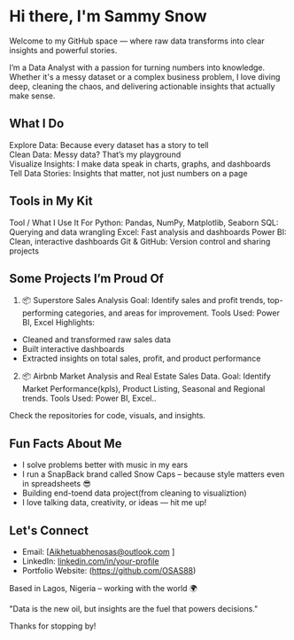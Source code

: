 # Hi there, I'm Sammy Snow 

Welcome to my GitHub space — where raw data transforms into clear insights and powerful stories.

I’m a Data Analyst with a passion for turning numbers into knowledge. Whether it's a messy dataset or a complex business problem, I love diving deep, cleaning the chaos, and delivering actionable insights that actually make sense.

## What I Do
Explore Data:  Because every dataset has a story to tell  
Clean Data:  Messy data? That’s my playground  
Visualize Insights: I make data speak in charts, graphs, and dashboards  
Tell Data Stories: Insights that matter, not just numbers on a page

## Tools in My Kit
Tool / What I Use It For 
Python: Pandas, NumPy, Matplotlib, Seaborn
SQL: Querying and data wrangling 
Excel: Fast analysis and dashboards 
Power BI: Clean, interactive dashboards 
Git & GitHub: Version control and sharing projects 

## Some Projects I’m Proud Of
1. 📦 Superstore Sales Analysis
Goal: Identify sales and profit trends, top-performing categories, and areas for improvement.
Tools Used: Power BI, Excel
Highlights:
  - Cleaned and transformed raw sales data
  - Built interactive dashboards
  - Extracted insights on total sales, profit, and product performance

2. 📦 Airbnb Market Analysis and Real Estate Sales Data.
Goal: Identify Market Performance(kpls), Product Listing, Seasonal and Regional trends.
Tools Used: Power BI, Excel..

Check the repositories for code, visuals, and insights.

## Fun Facts About Me

  - I solve problems better with music in my ears
  - I run a SnapBack brand called Snow Caps – because style matters even in spreadsheets 😎
  - Building end-toend data project(from cleaning to visualiztion)
  - I love talking data, creativity, or ideas — hit me up!

## Let's Connect

- Email: [Aikhetuabhenosas@outlook.com ]
- LinkedIn: [linkedin.com/in/your-profile](www.linkedin.com/in/aikhetuabhen-o-53996a160)
- Portfolio Website: (https://github.com/OSAS88)

Based in Lagos, Nigeria – working with the world 🌍

"Data is the new oil, but insights are the fuel that powers decisions."

Thanks for stopping by!
